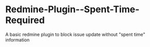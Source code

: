 Redmine-Plugin--Spent-Time-Required
===================================

A basic redmine plugin to block issue update without "spent time" information